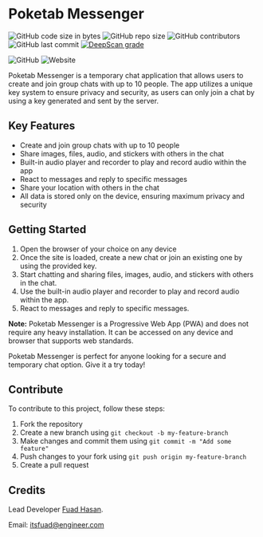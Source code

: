 # Poketab Messenger 
![GitHub code size in bytes](https://img.shields.io/github/languages/code-size/itsfuad/Poketab-Frontend?style=flat-square)
![GitHub repo size](https://img.shields.io/github/repo-size/itsfuad/Poketab-Frontend)
![GitHub contributors](https://img.shields.io/github/contributors/itsfuad/Poketab-Frontend?style=flat-square)
![GitHub last commit](https://img.shields.io/github/last-commit/itsfuad/Poketab-Frontend?style=flat-square)
[![DeepScan grade](https://deepscan.io/api/teams/20528/projects/26417/branches/840416/badge/grade.svg)](https://deepscan.io/dashboard#view=project&tid=20528&pid=26417&bid=840416)

![GitHub](https://img.shields.io/github/license/itsfuad/Poketab-Frontend?style=flat-square)
![Website](https://img.shields.io/website?down_color=Red&down_message=Offline&style=flat-square&up_color=green&up_message=Online&url=https%3A%2F%2Fpoketab.vercel.app)

Poketab Messenger is a temporary chat application that allows users to create and join group chats with up to 10 people. The app utilizes a unique key system to ensure privacy and security, as users can only join a chat by using a key generated and sent by the server.

## Key Features
- Create and join group chats with up to 10 people
- Share images, files, audio, and stickers with others in the chat
- Built-in audio player and recorder to play and record audio within the app
- React to messages and reply to specific messages
- Share your location with others in the chat
- All data is stored only on the device, ensuring maximum privacy and security

## Getting Started
1. Open the browser of your choice on any device
2. Once the site is loaded, create a new chat or join an existing one by using the provided key.
3. Start chatting and sharing files, images, audio, and stickers with others in the chat.
4. Use the built-in audio player and recorder to play and record audio within the app.
5. React to messages and reply to specific messages.

**Note:** Poketab Messenger is a Progressive Web App (PWA) and does not require any heavy installation. It can be accessed on any device and browser that supports web standards.

Poketab Messenger is perfect for anyone looking for a secure and temporary chat option. Give it a try today!

## Contribute

To contribute to this project, follow these steps:

1. Fork the repository
2. Create a new branch using `git checkout -b my-feature-branch`
3. Make changes and commit them using `git commit -m "Add some feature"`
4. Push changes to your fork using `git push origin my-feature-branch`
5. Create a pull request


## Credits
Lead Developer [Fuad Hasan](https://github.com/itsfuad).

Email: itsfuad@engineer.com
